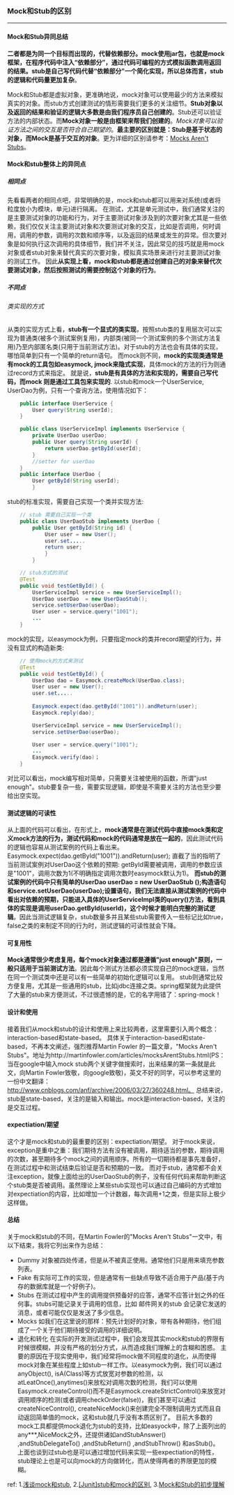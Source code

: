 ### Mock和Stub的区别

***
#### Mock和Stub异同总结

**二者都是为同一个目标而出现的，代替依赖部分。mock使用jar包，也就是mock框架，在程序代码中注入“依赖部分”，通过代码可编程的方式模拟函数调用返回的结果。stub是自己写代码代替“依赖部分”一个简化实现，所以总体而言，stub的逻辑和代码量更加复杂**。

Mock和Stub都是虚拟对象，更准确地说，mock对象可以使用最少的方法来模拟真实的对象。而stub方式创建测试的情形需要我们更多的关注细节。**Stub对象以及返回的结果和验证的逻辑大多数是由我们程序员自己创建的**。Stub还可以验证方法的内部状态。而**Mock对象一般是由框架来帮我们创建的**。*Mock对象可以验证方法之间的交互是否符合自己期望的*。**最主要的区别就是：Stub是基于状态的对象，而Mock是基于交互的对象**。更为详细的区别请参考：[Mocks Aren't Stubs](http://martinfowler.com/articles/mocksArentStubs.html)。



#### Mock和stub整体上的异同点
##### 相同点
先看看两者的相同点吧，非常明确的是，mock和stub都可以用来对系统(或者将粒度放小为模块，单元)进行隔离。
在测试，尤其是单元测试中，我们通常关注的是主要测试对象的功能和行为，对于主要测试对象涉及到的次要对象尤其是一些依赖，我们仅仅关注主要测试对象和次要测试对象的交互，比如是否调用，何时调用，调用的参数，调用的次数和顺序等，以及返回的结果或发生的异常。但次要对象是如何执行这次调用的具体细节，我们并不关注，因此常见的技巧就是用mock对象或者stub对象来替代真实的次要对象，模拟真实场景来进行对主要测试对象的测试工作。
因此**从实现上看，mock和stub都是通过创建自己的对象来替代次要测试对象，然后按照测试的需要控制这个对象的行为**。



##### 不同点
###### 类实现的方式
从类的实现方式上看，**stub有一个显式的类实现**，按照stub类的复用层次可以实现为普通类(被多个测试案例复用)，内部类(被同一个测试案例的多个测试方法复用)乃至内部匿名类(只用于当前测试方法)。对于stub的方法也会有具体的实现，哪怕简单到只有一个简单的return语句。
而mock则不同，**mock的实现类通常是有mock的工具包如easymock, jmock来隐式实现**，具体mock的方法的行为则通过record方式来指定。
就是说，**stub是有具体的方法和实现的，需要自己写代码，而mock 则是通过工具包来实现的**.
以stub和mock一个UserService, UserDao为例，只有一个查询方法，使用情况如下：

```java
	public interface UserService {
		User query(String userId);
	}

	public class UserServiceImpl implements UserService {
		private UserDao userDao; 
        public User query(String userId) {
			return userDao.getById(userId);
		}
		//setter for userDao
	}
	public interface UserDao {
		User getById(String userId);
		}
```
stub的标准实现，需要自己实现一个类并实现方法:
```java
	// stub 需要自己实现一个类
	public class UserDaoStub implements UserDao {
		public User getById(String id) {
			User user = new User();
			user.set.....
			return user;
			}
		}

	// stub方式的测试
	@Test
	public void testGetById() {
		UserServiceImpl service = new UserServiceImpl();
		UserDao userDao  = new UserDaoStub();
		service.setUserDao(userDao);
		User user = service.query("1001");
		...
	}
```
mock的实现，以easymock为例，只要指定mock的类并record期望的行为，并没有显式的构造新类:

```java
    // 使用mock的方式来测试
	@Test
    public void testGetById() {
        UserDao dao = Easymock.createMock(UserDao.class);
        User user = new User();
        user.set.....
        
        Easymock.expect(dao.getById("1001")).andReturn(user);
        Easymock.reply(dao);

        UserServiceImpl service = new UserServiceImpl();
        service.setUserDao(userDao);

        User user = service.query("1001");
        ...
        Easymock.verify(dao)；
    }
```
对比可以看出，mock编写相对简单，只需要关注被使用的函数，所谓"just enough"。stub要复杂一些，需要实现逻辑，即使是不需要关注的方法也至少要给出空实现。



#### 测试逻辑的可读性
从上面的代码可以看出，在形式上，**mock通常是在测试代码中直接mock类和定义mock方法的行为，测试代码和mock的代码通常是放在一起的**，因此测试代码的逻辑也容易从测试案例的代码上看出来。Easymock.expect(dao.getById("1001")).andReturn(user); 直截了当的指明了当前测试案例对UserDao这个依赖的预期: getById需要被调用，调用的参数应该是"1001"，调用次数为1(不明确指定调用次数时easymock默认为1)。
**而stub的测试案例的代码中只有简单的UserDao userDao  = new UserDaoStub ();构造语句和service.setUserDao(userDao);设置语句，我们无法直接从测试案例的代码中看出对依赖的预期，只能进入具体的UserServiceImpl类的query()方法，看到具体的实现是调用userDao.getById(userId)，这个时候才能明白完整的测试逻辑**。因此当测试逻辑复杂，stub数量多并且某些stub需要传入一些标记比如true，false之类的来制定不同的行为时，测试逻辑的可读性就会下降。



#### 可复用性
**Mock通常很少考虑复用，每个mock对象通过都是遵循"just enough"原则，一般只适用于当前测试方法**。因此每个测试方法都必须实现自己的mock逻辑，当然在同一个测试类中还是可以有一些简单的初始化逻辑可以复用。
stub则通常比较方便复用，尤其是一些通用的stub，比如jdbc连接之类。spring框架就为此提供了大量的stub来方便测试，不过很遗憾的是，它的名字用错了：spring-mock！



#### 设计和使用
接着我们从mock和stub的设计和使用上来比较两者，这里需要引入两个概念：interaction-based和state-based。
具体关于interaction-based和state-based，不再本文阐述，强烈推荐Martin Fowler 的一篇文章，"Mocks Aren't Stubs"。地址为http://martinfowler.com/articles/mocksArentStubs.html(PS：当在google中输入mock stub两个关键字做搜索时，出来结果的第一条就是此文，向Martin Fowler致敬，向google致敬)，英文不好的同学，可以参考这里的一份中文翻译：http://www.cnblogs.com/anf/archive/2006/03/27/360248.html。
总结来说，stub是state-based，关注的是输入和输出。mock是interaction-based，关注的是交互过程。



#### expectiation/期望
这个才是mock和stub的最重要的区别：expectiation/期望。
对于mock来说，exception是重中之重：我们期待方法有没有被调用，期待适当的参数，期待调用的次数，甚至期待多个mock之间的调用顺序。所有的一切期待都是事先准备好，在测试过程中和测试结束后验证是否和预期的一致。
而对于stub，通常都不会关注exception，就像上面给出的UserDaoStub的例子，没有任何代码来帮助判断这个stub类是否被调用。虽然理论上某些stub实现也可以通过自己编码的方式增加对expectiation的内容，比如增加一个计数器，每次调用+1之类，但是实际上极少这样做。 



#### 总结
关于mock和stub的不同，在Martin Fowler的"Mocks Aren't Stubs"一文中，有以下结束，我将它列出来作为总结：
- Dummy 
 对象被四处传递，但是从不被真正使用。通常他们只是用来填充参数列表。
- Fake 
 有实际可工作的实现，但是通常有一些缺点导致不适合用于产品(基于内存的数据库就是一个好例子)。
- Stubs 
 在测试过程中产生的调用提供预备好的应答，通常不应答计划之外的任何事。stubs可能记录关于调用的信息，比如 邮件网关的stub 会记录它发送的消息，或者可能仅仅是发送了多少信息。
- Mocks 
 如我们在这里说的那样：预先计划好的对象，带有各种期待，他们组成了一个关于他们期待接受的调用的详细说明。
- 退化和转化
在实际的开发测试过程中，我们会发现其实mock和stub的界限有时候很模糊，并没有严格的划分方式，从而造成我们理解上的含糊和困惑。
主要的原因在于现实使用中，我们经常将mock做不同程度的退化，从而使得mock对象在某些程度上如stub一样工作。以easymock为例，我们可以通过anyObject(), isA(Class)等方式放宽对参数的检测，以atLeatOnce(),anytimes()来放松对调用次数的检测，我们可以使用Easymock.createControl()而不是Easymock.createStrictControl()来放宽对调用顺序的检测(或者调用checkOrder(false))，我们甚至可以通过createNiceControl(), createNiceMock()来创建完全不限制调用方式而且自动返回简单值的mock，这和stub就几乎没有本质区别了。
目前大多数的mock工具都提供mock退化为stub的支持，比如easyock中，除了上面列出的any\*\*\*,NiceMock之外，还提供诸如andStubAnswer() ,andStubDelegateTo() ,andStubReturn() ,andStubThrow() 和asStub()。
上面也谈到过stub也是可以通过增加代码来实现一些expectiation的特性，stub理论上也是可以向mock的方向做转化，而从使得两者的界限更加的模糊。



ref:
1.[浅谈mock和stub](http://www.blogjava.net/aoxj/archive/2010/08/26/329975.html),   2.[[Junit]stub和mock的区别](https://blog.csdn.net/londy_2000/article/details/79485769),   3.[Mock和Stub的初步理解](https://blog.csdn.net/CHS007chs/article/details/54345543)